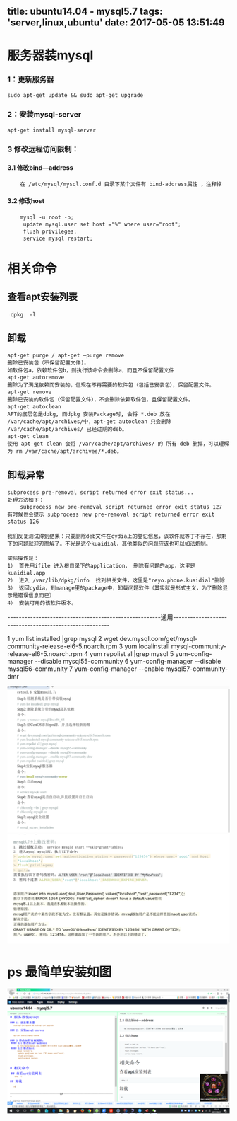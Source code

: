 title: ubuntu14.04  - mysql5.7
tags: 'server,linux,ubuntu'
date: 2017-05-05 13:51:49
---
# 服务器装mysql

### 1：更新服务器  
	sudo apt-get update && sudo apt-get upgrade

### 2：安装mysql-server 
	
    apt-get install mysql-server

### 3 修改远程访问限制：
 #### 3.1 修改bind—address
    	在 /etc/mysql/mysql.conf.d 目录下某个文件有 bind-address属性 ，注释掉
 #### 3.2 修改host
 		mysql -u root -p;
         update mysql.user set host ="%" where user="root";
         flush privileges;
         service mysql restart;



# 相关命令

 ## 查看apt安装列表
	 dpkg  -l

## 卸载
	apt-get purge / apt-get –purge remove 
    删除已安装包（不保留配置文件)。 
    如软件包a，依赖软件包b，则执行该命令会删除a，而且不保留配置文件
    apt-get autoremove 
    删除为了满足依赖而安装的，但现在不再需要的软件包（包括已安装包），保留配置文件。
    apt-get remove 
    删除已安装的软件包（保留配置文件），不会删除依赖软件包，且保留配置文件。
    apt-get autoclean 
    APT的底层包是dpkg, 而dpkg 安装Package时, 会将 *.deb 放在 /var/cache/apt/archives/中，apt-get autoclean 只会删除 /var/cache/apt/archives/ 已经过期的deb。
    apt-get clean 
    使用 apt-get clean 会将 /var/cache/apt/archives/ 的 所有 deb 删掉，可以理解为 rm /var/cache/apt/archives/*.deb。
    
 ## 卸载异常

	subprocess pre-removal script returned error exit status... 
    处理方法如下：
        subprocess new pre-removal script returned error exit status 127 有时候也会提示 subprocess new pre-removal script returned error exit status 126

    我们反复测试得到结果：只要删除deb文件在cydia上的登记信息，该软件就等于不存在，那剩下的问题就迎刃而解了。不光是这个kuaidial，其他类似的问题应该也可以如法炮制。

    实际操作是：
    1） 首先用ifile 进入根目录下的application， 删除有问题的app，这里是kuaidial.app
    2） 进入 /var/lib/dpkg/info  找到相关文件，这里是"reyo.phone.kuaidial"删除
    3） 返回cydia，到manage里的package中，卸载问题软件（其实就是形式主义，为了删除显示是错误信息而已）
    4） 安装可用的该软件版本。

------------------------------------------------------通用-------------------------------------------------------

1  yum list installed |grep mysql
2  wget dev.mysql.com/get/mysql-community-release-el6-5.noarch.rpm
3  yum localinstall mysql-community-release-el6-5.noarch.rpm
4  yum repolist all|grep mysql
5  yum-config-manager --disable mysql55-community
6  yum-config-manager --disable mysql56-community
7  yum-config-manager --enable mysql57-community-dmr

![logo](mysql/1.png)
![logo](mysql/2.png)




# ps 最简单安装如图

![logo](mysql/3.png)